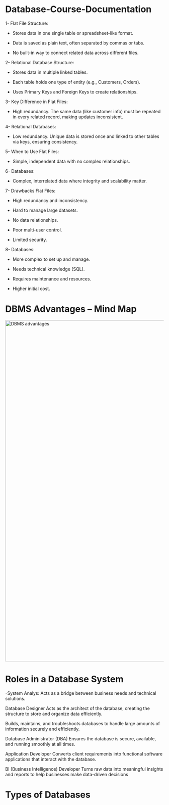 # Database-Course-Documentation
1- Flat File Structure:

- Stores data in one single table or spreadsheet-like format.

- Data is saved as plain text, often separated by commas or tabs.

- No built-in way to connect related data across different files.


2- Relational Database Structure:

- Stores data in multiple linked tables.

- Each table holds one type of entity (e.g., Customers, Orders).

- Uses Primary Keys and Foreign Keys to create relationships.



3- Key Difference in Flat Files: 
-  High redundancy. The same data (like customer info) must be repeated in every related record,    making updates inconsistent.

4- Relational Databases:
-  Low redundancy. Unique data is stored once and linked to other tables via keys, ensuring consistency.

5- When to Use Flat Files:
 - Simple, independent data with no complex relationships.

6- Databases:
- Complex, interrelated data where integrity and scalability matter.

7- Drawbacks Flat Files:


- High redundancy and inconsistency.

- Hard to manage large datasets.

- No data relationships.

- Poor multi-user control.

- Limited security.

8- Databases:

- More complex to set up and manage.

- Needs technical knowledge (SQL).

- Requires maintenance and resources.

- Higher initial cost.


# DBMS Advantages – Mind Map
<img width="1920" height="1080" alt="DBMS advantages" src="https://github.com/user-attachments/assets/c13af1e7-e002-437d-aba5-f2d576373f6a" />


# Roles in a Database System

-System Analys:
Acts as a bridge between business needs and technical solutions.

Database Designer
 Acts as the architect of the database, creating the structure to store and organize data efficiently.

Builds, maintains, and troubleshoots databases to handle large amounts of information securely and efficiently.

Database Administrator (DBA)
 Ensures the database is secure, available, and running smoothly at all times.

Application Developer
Converts client requirements into functional software applications that interact with the database.

BI (Business Intelligence) Developer
 Turns raw data into meaningful insights and reports to help businesses make data-driven decisions

# Types of Databases

